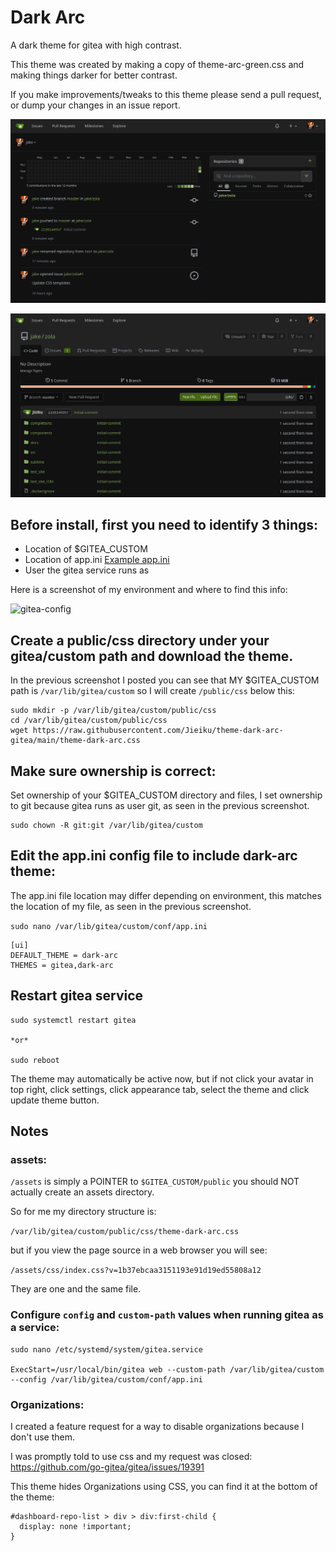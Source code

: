 # Dark Arc
A dark theme for gitea with high contrast.

This theme was created by making a copy of theme-arc-green.css and making things darker for better contrast.

If you make improvements/tweaks to this theme please send a pull request, or dump your changes in an issue report.

![dark-arc-dashboard](screenshot.png)

![dark-arc-repository](screenshot2.png)

## Before install, first you need to identify 3 things:

- Location of $GITEA_CUSTOM
- Location of app.ini [Example app.ini](https://raw.githubusercontent.com/go-gitea/gitea/main/custom/conf/app.example.ini)
- User the gitea service runs as

Here is a screenshot of my environment and where to find this info:

![gitea-config](https://user-images.githubusercontent.com/106644/164337138-d3189b31-61d9-416d-ac59-3412a1dcc1c8.png)

## Create a public/css directory under your gitea/custom path and download the theme.

In the previous screenshot I posted you can see that MY $GITEA_CUSTOM path is `/var/lib/gitea/custom` so I will create `/public/css` below this:

    sudo mkdir -p /var/lib/gitea/custom/public/css
    cd /var/lib/gitea/custom/public/css
    wget https://raw.githubusercontent.com/Jieiku/theme-dark-arc-gitea/main/theme-dark-arc.css

## Make sure ownership is correct:

Set ownership of your $GITEA_CUSTOM directory and files, I set ownership to git because gitea runs as user git, as seen in the previous screenshot.

    sudo chown -R git:git /var/lib/gitea/custom

## Edit the app.ini config file to include dark-arc theme:

The app.ini file location may differ depending on environment, this matches the location of my file, as seen in the previous screenshot.

`sudo nano /var/lib/gitea/custom/conf/app.ini`

    [ui]
    DEFAULT_THEME = dark-arc
    THEMES = gitea,dark-arc

## Restart gitea service

    sudo systemctl restart gitea

    *or*

    sudo reboot

The theme may automatically be active now, but if not click your avatar in top right, click settings, click appearance tab, select the theme and click update theme button.


## Notes

### assets:

`/assets` is simply a POINTER to `$GITEA_CUSTOM/public` you should NOT actually create an assets directory.

So for me my directory structure is:

`/var/lib/gitea/custom/public/css/theme-dark-arc.css`

but if you view the page source in a web browser you will see:

`/assets/css/index.css?v=1b37ebcaa3151193e91d19ed55808a12`

They are one and the same file.

### Configure `config` and `custom-path` values when running gitea as a service:

    sudo nano /etc/systemd/system/gitea.service

    ExecStart=/usr/local/bin/gitea web --custom-path /var/lib/gitea/custom --config /var/lib/gitea/custom/conf/app.ini

### Organizations:

I created a feature request for a way to disable organizations because I don't use them.

I was promptly told to use css and my request was closed: https://github.com/go-gitea/gitea/issues/19391

This theme hides Organizations using CSS, you can find it at the bottom of the theme:

    #dashboard-repo-list > div > div:first-child {
      display: none !important;
    }
